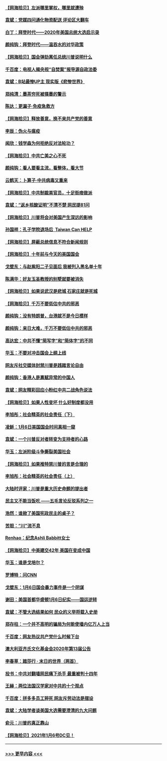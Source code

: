 #### [【网海拾贝】左派哪里掌权，哪里就遭殃](../pages/nsc993/n12715009.md?t=01271851) 
#### [袁斌：党媒四问通化物资配送 评论区大翻车](../pages/nsc993/n12714950.md?t=01271851) 
#### [白丁：拜登时代——2020年美国总统大选启示录](../pages/nsc993/n12714920.md?t=01271851) 
#### [颜纯钩：拜登时代——温吞水的对华政策](../pages/nsc993/n12713245.md?t=01271851) 
#### [【网海拾贝】国会弹劾离任总统川普说明什么](../pages/nsc993/n12712816.md?t=01271851) 
#### [千百度：电视人揭央视“自焚案”报导源自政法委](../pages/nsc993/n12709760.md?t=01271851) 
#### [袁斌：B站最惨UP主 现实版《悲惨世界》](../pages/nsc993/n12709686.md?t=01271851) 
#### [郑纯清：墨茶穷死被搽墨的警示](../pages/nsc993/n12709262.md?t=01271851) 
#### [陈达：更漏子·免疫急救方](../pages/nsc993/n12709244.md?t=01271851) 
#### [【网海拾贝】释放善意，换不来共产党的善意](../pages/nsc993/n12708361.md?t=01271851) 
#### [李辰：伪火与瘟疫](../pages/nsc993/n12707981.md?t=01271851) 
#### [闻欣：钱学森为何拒绝反对法轮功？](../pages/nsc993/n12707407.md?t=01271851) 
#### [【网海拾贝】中共亡美之心不死](../pages/nsc993/n12707621.md?t=01271851) 
#### [颜纯钩：看人要看主流，看整体，看大节](../pages/nsc993/n12707536.md?t=01271851) 
#### [云鹤天：卜算子‧中共病毒又重来](../pages/nsc993/n12707408.md?t=01271851) 
#### [【网海拾贝】中共制裁美官员，十足街痞做派](../pages/nsc993/n12705115.md?t=01271851) 
#### [袁斌：“返乡核酸证明”不清不楚 网民提81问](../pages/nsc993/n12704982.md?t=01271851) 
#### [【网海拾贝】川普将会对美国产生深远的影响](../pages/nsc993/n12703045.md?t=01271851) 
#### [孙国祥：孔子学院退场后  Taiwan Can HELP](../pages/nsc993/n12702430.md?t=01271851) 
#### [【网海拾贝】屏蔽总统信息不符合新闻规则](../pages/nsc993/n12699998.md?t=01271851) 
#### [【网海拾贝】十年前与今天的美国国会](../pages/nsc993/n12696993.md?t=01271851) 
#### [戈壁东：与赵紫阳二子见面后 我被列入黑名单十年](../pages/nsc993/n12696215.md?t=01271851) 
#### [陈满华：好友玉圣教授的别墅就要被消失](../pages/nsc993/n12695411.md?t=01271851) 
#### [【网海拾贝】如果说武汉是悲城 石家庄就是死城](../pages/nsc993/n12694589.md?t=01271851) 
#### [【网海拾贝】千万不要低估中共的邪恶](../pages/nsc993/n12692771.md?t=01271851) 
#### [颜纯钩：没有特朗普，台港就不是今日模样](../pages/nsc993/n12692678.md?t=01271851) 
#### [颜纯钩：来日大难，千万不要低估中共的邪恶](../pages/nsc993/n12692080.md?t=01271851) 
#### [高达宏：中共不懂“简写字”和“简体字”的不同](../pages/nsc993/n12692068.md?t=01271851) 
#### [华玉：不要对冲击国会上纲上线](../pages/nsc993/n12689948.md?t=01271851) 
#### [网友斥社交媒体封禁川普是践踏言论自由](../pages/nsc993/n12687482.md?t=01271851) 
#### [颜纯钩：香港人是禀赋异常的中国人](../pages/nsc993/n12685142.md?t=01271851) 
#### [袁斌：网友精彩回应小粉红中共二战角色说法](../pages/nsc993/n12684994.md?t=01271851) 
#### [【网海拾贝】如果人性变坏 什么好制度都没用](../pages/nsc993/n12683000.md?t=01271851) 
#### [李旭彤：社会精英的社会责任（下）](../pages/nsc993/n12680604.md?t=01271851) 
#### [凌稣：1月6日美国国会时间真相一窥](../pages/nsc993/n12682780.md?t=01271851) 
#### [袁斌：一个川普反对者转变为支持者的心路](../pages/nsc993/n12682700.md?t=01271851) 
#### [华玉：左派阶级斗争撕裂美国社会](../pages/nsc993/n12681226.md?t=01271851) 
#### [【网海拾贝】如果推特禁川普的言是合理的](../pages/nsc993/n12681232.md?t=01271851) 
#### [李旭彤：社会精英的社会责任（上）](../pages/nsc993/n12680501.md?t=01271851) 
#### [大陆时评家：川普是重大历史命题的提出者](../pages/nsc993/n12679904.md?t=01271851) 
#### [民主又不能当饭吃 ——五毛言论反驳系列之一](../pages/nsc993/n12679877.md?t=01271851) 
#### [浩然：谁掀了美国宪政民主的桌子？](../pages/nsc993/n12679850.md?t=01271851) 
#### [苦胆：“川”流不息](../pages/nsc993/n12678388.md?t=01271851) 
#### [Renhao：纪念Ashli Babbitt女士](../pages/nsc993/n12678359.md?t=01271851) 
#### [【网海拾贝】中美建交42年 美国在变成中国](../pages/nsc993/n12678324.md?t=01271851) 
#### [华玉：谁是戈培尔？](../pages/nsc993/n12677515.md?t=01271851) 
#### [罗博特：问CNN](../pages/nsc993/n12677172.md?t=01271851) 
#### [戈壁东：1月6日国会暴力事件是一个阴谋](../pages/nsc993/n12674639.md?t=01271851) 
#### [谢田：美国首都华盛顿1月6日纪实——国运逆转](../pages/nsc993/n12673190.md?t=01271851) 
#### [袁斌：不管大选结果如何 民众的义举将载入史册](../pages/nsc993/n12672787.md?t=01271851) 
#### [郑存柱：一个并不高明的骗局为何能使墙内亿万人上当](../pages/nsc993/n12671449.md?t=01271851) 
#### [千百度：网友热议共产党什么时候下台](../pages/nsc993/n12670442.md?t=01271851) 
#### [澳大利亚齐氏文化基金会2020年第13届公告](../pages/nsc993/n12670273.md?t=01271851) 
#### [李春草：踏莎行 · 末日的世界（两首）](../pages/nsc993/n12670253.md?t=01271851) 
#### [投书：中共对翻墙网民痛下杀手 最重被判十四年](../pages/nsc993/n12670190.md?t=01271851) 
#### [王赫：两位法国汉学家对中共的十个观点](../pages/nsc993/n12669593.md?t=01271851) 
#### [千百度：拼多多员工猝死 网友斥劳动法是摆设](../pages/nsc993/n12668081.md?t=01271851) 
#### [袁斌：大陆学者谈美国大选需要澄清的九大问题](../pages/nsc993/n12668023.md?t=01271851) 
#### [俞元：川普的真正靠山](../pages/nsc993/n12668000.md?t=01271851) 
#### [【网海拾贝】2021年1月6号DC见！](../pages/nsc993/n12664957.md?t=01271851) 

----
#### [ >>> 更早内容 <<< ](../indexes/nsc993-earlier.md)
